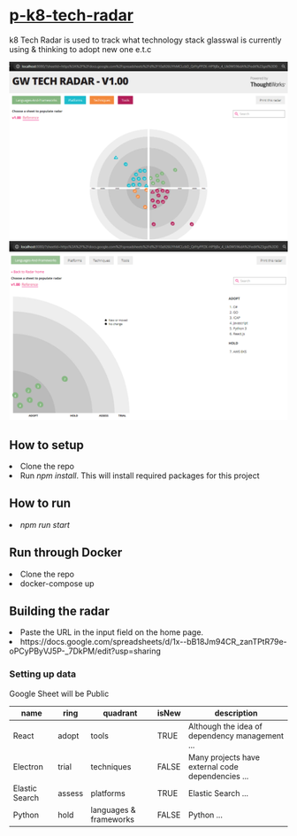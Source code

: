 # [p-k8-tech-radar](https://hunnain.github.io/p-k8-tech-radar/)

<p>k8 Tech Radar is used to track what technology stack glasswal is currently using & thinking to adopt new one e.t.c</p>

![k8-tech-radar Screenshot](https://github.com/hunnain/p-k8-tech-radar/blob/master/src/images/techradar2.png)
![k8-tech-radar Screenshot](https://github.com/hunnain/p-k8-tech-radar/blob/master/src/images/techradar3.png)

## How to setup
<li>Clone the repo</li>
<li> Run<i> npm install</i>. This will install required packages for this project </li>

## How to run 
<li> <i>npm run start </i></li>

## Run through Docker
<li>Clone the repo</li>
<li>docker-compose up</li>

## Building the radar
<li>Paste the URL in the input field on the home page.</li>
<li>https://docs.google.com/spreadsheets/d/1x--bB18Jm94CR_zanTPtR79e-oPCyPByVJ5P-_7DkPM/edit?usp=sharing</li>

### Setting up data

Google Sheet will be Public 

| name          | ring   | quadrant               | isNew | description                                             |
|---------------|--------|------------------------|-------|---------------------------------------------------------|
| React      | adopt  | tools                  | TRUE  | Although the idea of dependency management ...          |
| Electron | trial  | techniques             | FALSE | Many projects have external code dependencies ...       |
| Elastic Search  | assess | platforms              | TRUE  | Elastic Search   ...   |
| Python           | hold   | languages & frameworks | FALSE | Python  ... |  

